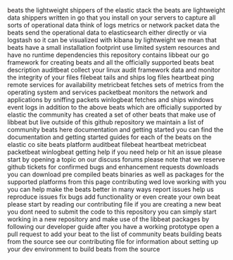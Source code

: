 beats the lightweight shippers of the elastic stack the beats are lightweight data shippers written in go that you install on your servers to capture all sorts of operational data think of logs metrics or network packet data the beats send the operational data to elasticsearch either directly or via logstash so it can be visualized with kibana by lightweight we mean that beats have a small installation footprint use limited system resources and have no runtime dependencies this repository contains libbeat our go framework for creating beats and all the officially supported beats beat description auditbeat collect your linux audit framework data and monitor the integrity of your files filebeat tails and ships log files heartbeat ping remote services for availability metricbeat fetches sets of metrics from the operating system and services packetbeat monitors the network and applications by sniffing packets winlogbeat fetches and ships windows event logs in addition to the above beats which are officially supported by elastic the community has created a set of other beats that make use of libbeat but live outside of this github repository we maintain a list of community beats here documentation and getting started you can find the documentation and getting started guides for each of the beats on the elastic co site beats platform auditbeat filebeat heartbeat metricbeat packetbeat winlogbeat getting help if you need help or hit an issue please start by opening a topic on our discuss forums please note that we reserve github tickets for confirmed bugs and enhancement requests downloads you can download pre compiled beats binaries as well as packages for the supported platforms from this page contributing wed love working with you you can help make the beats better in many ways report issues help us reproduce issues fix bugs add functionality or even create your own beat please start by reading our contributing file if you are creating a new beat you dont need to submit the code to this repository you can simply start working in a new repository and make use of the libbeat packages by following our developer guide after you have a working prototype open a pull request to add your beat to the list of community beats building beats from the source see our contributing file for information about setting up your dev environment to build beats from the source